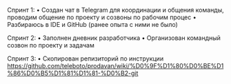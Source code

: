 Спринт 1: • Создан чат в Telegram для координации и общения команды, проводим общение по проекту и созвоны по рабочим процес • Разбираюсь в IDE и GitHub (ранее опыта с ними не было)

Спринт 2: • Заполнен дневник разработчика • Организован командный созвон по проекту и задачам

Спринт 3: • Скопирован репизиторий по инструкции https://github.com/teleboto/prodavan/wiki/%D0%9F%D1%80%D0%BE%D1%86%D0%B5%D1%81%D1%81-%D0%B2-git

